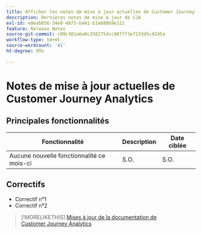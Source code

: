 ```yaml
---
title: Afficher les notes de mise à jour actuelles de Customer Journey Analytics
description: Dernières notes de mise à jour de CJA
exl-id: e8eab856-34e0-4875-b441-b1e680b9e111
feature: Release Notes
source-git-commit: c09c381a6a0c258275dcc90fff3e7133d5c42d5a
workflow-type: tm+mt
source-wordcount: '41'
ht-degree: 95%

---
```


# Notes de mise à jour actuelles de Customer Journey Analytics

## Principales fonctionnalités

| Fonctionnalité | Description | Date ciblée |
| ----------- | ---------- | ----- |
| Aucune nouvelle fonctionnalité ce mois-ci | S.O. | S.O. |

## Correctifs

* Correctif n°1
* Correctif n°2

>[!MORELIKETHIS]
>[Mises à jour de la documentation de Customer Journey Analytics](/help/release-notes/doc-changes.md)
